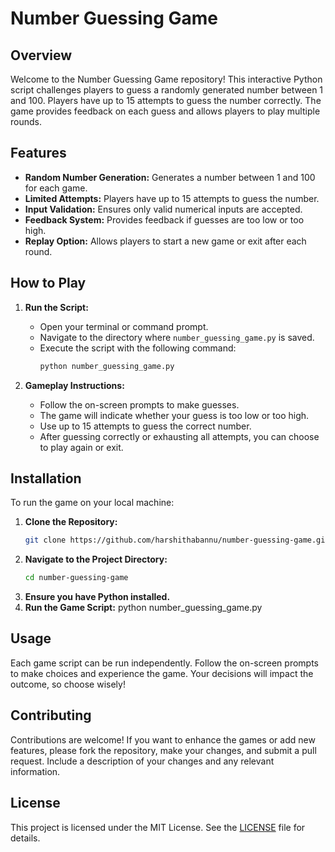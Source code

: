 # Number Guessing Game

## Overview

Welcome to the Number Guessing Game repository! This interactive Python script challenges players to guess a randomly generated number between 1 and 100. Players have up to 15 attempts to guess the number correctly. The game provides feedback on each guess and allows players to play multiple rounds.

## Features

- **Random Number Generation:** Generates a number between 1 and 100 for each game.
- **Limited Attempts:** Players have up to 15 attempts to guess the number.
- **Input Validation:** Ensures only valid numerical inputs are accepted.
- **Feedback System:** Provides feedback if guesses are too low or too high.
- **Replay Option:** Allows players to start a new game or exit after each round.

## How to Play

1. **Run the Script:**
   - Open your terminal or command prompt.
   - Navigate to the directory where `number_guessing_game.py` is saved.
   - Execute the script with the following command:
     ```bash
     python number_guessing_game.py
     ```

2. **Gameplay Instructions:**
   - Follow the on-screen prompts to make guesses.
   - The game will indicate whether your guess is too low or too high.
   - Use up to 15 attempts to guess the correct number.
   - After guessing correctly or exhausting all attempts, you can choose to play again or exit.

## Installation

To run the game on your local machine:

1. **Clone the Repository:**
   ```bash
   git clone https://github.com/harshithabannu/number-guessing-game.git
2. **Navigate to the Project Directory:**
   ```bash
   cd number-guessing-game
3. **Ensure you have Python installed.**
4. **Run the Game Script:**
   python number_guessing_game.py

## Usage

Each game script can be run independently. Follow the on-screen prompts to make choices and experience the game. Your decisions will impact the outcome, so choose wisely!

## Contributing

Contributions are welcome! If you want to enhance the games or add new features, please fork the repository, make your changes, and submit a pull request. Include a description of your changes and any relevant information.

## License

This project is licensed under the MIT License. See the [LICENSE](LICENSE) file for details.
